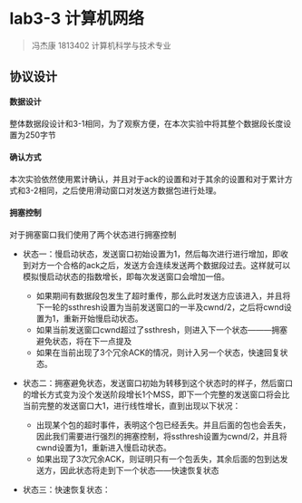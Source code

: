 # lab3-3 计算机网络
>冯杰康 1813402 计算机科学与技术专业
## 协议设计 

#### 数据设计
整体数据段设计和3-1相同，为了观察方便，在本次实验中将其整个数据段长度设置为250字节

#### 确认方式
本次实验依然使用累计确认，并且对于ack的设置和对于其余的设置和对于累计方式和3-2相同，之后使用滑动窗口对发送方数据包进行处理。

#### 拥塞控制
对于拥塞窗口我们使用了两个状态进行拥塞控制

- 状态一：慢启动状态，发送窗口初始设置为1，然后每次进行进行增加，即收到对方一个合格的ack之后，发送方会连续发送两个数据段过去。这样就可以模拟慢启动状态的指数增长，即每次发送窗口会增加一倍。
    - 如果期间有数据段包发生了超时重传，那么此时发送方应该进入，并且将下一轮的ssthresh设置为当前发送窗口的一半及cwnd/2，之后将cwnd设置为1，重新开始慢启动状态。
    - 如果当前发送窗口cwnd超过了ssthresh，则进入下一个状态———拥塞避免状态，将在下一点提及
    - 如果在当前出现了3个冗余ACK的情况，则计入另一个状态，快速回复状态。

- 状态二：拥塞避免状态，发送窗口初始为转移到这个状态时的样子，然后窗口的增长方式变为没个发送阶段增长1个MSS，即下一个完整的发送窗口将会比当前完整的发送窗口大1，进行线性增长，直到出现以下状况：
    - 出现某个包的超时事件，表明这个包已经丢失。并且后面的包也会丢失，因此我们需要进行强烈的拥塞控制，将ssthresh设置为cwnd/2，并且将cwnd设置为1，重新进入慢启动状态。
    - 如果出现了3次冗余ACK，则证明只有一个包丢失，其余后面的包到达发送方，因此状态将走到下一个状态——快速恢复状态

- 状态三：快速恢复状态：
    